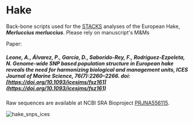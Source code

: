 # Hake
Back-bone scripts used for the [STACKS](https://catchenlab.life.illinois.edu/stacks/) analyses of the European Hake, ***Merluccius merluccius***.
Please rely on manuscript's M&Ms

Paper: 
##### Leone, A., Álvarez, P., García, D., Saborido-Rey, F., Rodriguez-Ezpeleta, N. Genome-wide SNP based population structure in European hake reveals the need for harmonizing biological and management units, ICES Journal of Marine Science, 76(7):2260–2266. doi: [https://doi.org/10.1093/icesjms/fsz161](https://doi.org/10.1093/icesjms/fsz161)


Raw sequences are available at NCBI SRA
Bioproject [PRJNA556115](https://www.ncbi.nlm.nih.gov/bioproject/?term=PRJNA556115).

![hake_snps_ices](https://user-images.githubusercontent.com/51339439/190253486-ebbd65b9-65d2-4e10-b8d3-0cc5f70a980b.jpg)


